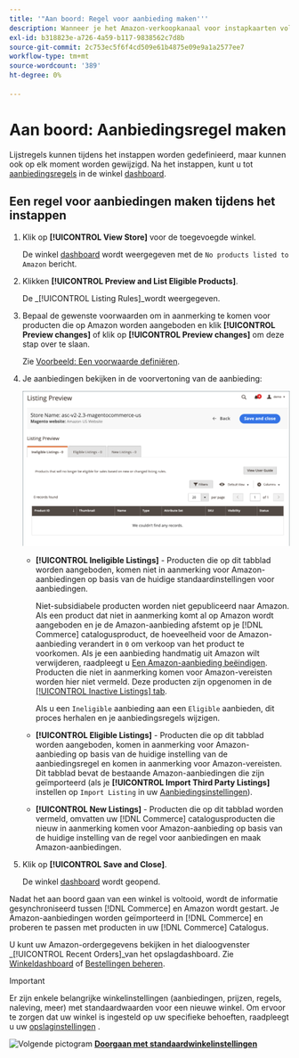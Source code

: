 ```yaml
---
title: '"Aan boord: Regel voor aanbieding maken'''
description: Wanneer je het Amazon-verkoopkanaal voor instapkaarten voltooit, moet je de regels voor eerste aanbiedingen maken voor het genereren van Amazon-aanbiedingen voor je [!DNL Commerce] producten.
exl-id: b318823e-a726-4a59-b117-9838562c7d8b
source-git-commit: 2c753ec5f6f4cd509e61b4875e09e9a1a2577ee7
workflow-type: tm+mt
source-wordcount: '389'
ht-degree: 0%

---
```


# Aan boord: Aanbiedingsregel maken

Lijstregels kunnen tijdens het instappen worden gedefinieerd, maar kunnen ook op elk moment worden gewijzigd. Na het instappen, kunt u tot [aanbiedingsregels](./listing-rules.md) in de winkel [dashboard](./amazon-store-dashboard.md).

## Een regel voor aanbiedingen maken tijdens het instappen

1. Klik op **[!UICONTROL View Store]** voor de toegevoegde winkel.

   De winkel [dashboard](./amazon-store-dashboard.md) wordt weergegeven met de `No products listed to Amazon` bericht.

1. Klikken **[!UICONTROL Preview and List Eligible Products]**.

   De _[!UICONTROL Listing Rules]_wordt weergegeven.

1. Bepaal de gewenste voorwaarden om in aanmerking te komen voor producten die op Amazon worden aangeboden en klik **[!UICONTROL Preview changes]** of klik op **[!UICONTROL Preview changes]** om deze stap over te slaan.

   Zie [Voorbeeld: Een voorwaarde definiëren](./ob-define-condition-example.md).

1. Je aanbiedingen bekijken in de voorvertoning van de aanbieding:

   ![Voorvertoning van aanbieding](assets/amazon-ob-listing-preview.png)

   - **[!UICONTROL Ineligible Listings]** - Producten die op dit tabblad worden aangeboden, komen niet in aanmerking voor Amazon-aanbiedingen op basis van de huidige standaardinstellingen voor aanbiedingen.

      Niet-subsidiabele producten worden niet gepubliceerd naar Amazon. Als een product dat niet in aanmerking komt al op Amazon wordt aangeboden en je de Amazon-aanbieding afstemt op je [!DNL Commerce] catalogusproduct, de hoeveelheid voor de Amazon-aanbieding verandert in `0` om verkoop van het product te voorkomen. Als je een aanbieding handmatig uit Amazon wilt verwijderen, raadpleegt u [Een Amazon-aanbieding beëindigen](./end-listings-manually.md). Producten die niet in aanmerking komen voor Amazon-vereisten worden hier niet vermeld. Deze producten zijn opgenomen in de [[!UICONTROL Inactive Listings] tab](./inactive-listings.md).

      Als u een `Ineligible` aanbieding aan een `Eligible` aanbieden, dit proces herhalen en je aanbiedingsregels wijzigen.

   - **[!UICONTROL Eligible Listings]** - Producten die op dit tabblad worden aangeboden, komen in aanmerking voor Amazon-aanbieding op basis van de huidige instelling van de aanbiedingsregel en komen in aanmerking voor Amazon-vereisten. Dit tabblad bevat de bestaande Amazon-aanbiedingen die zijn geïmporteerd (als je **[!UICONTROL Import Third Party Listings]** instellen op `Import Listing` in uw [Aanbiedingsinstellingen](./listing-settings.md)).

   - **[!UICONTROL New Listings]** - Producten die op dit tabblad worden vermeld, omvatten uw [!DNL Commerce] catalogusproducten die nieuw in aanmerking komen voor Amazon-aanbieding op basis van de huidige instelling van de regel voor aanbiedingen en maak Amazon-aanbiedingen.

1. Klik op **[!UICONTROL Save and Close]**.

   De winkel [dashboard](./amazon-store-dashboard.md) wordt geopend.

Nadat het aan boord gaan van een winkel is voltooid, wordt de informatie gesynchroniseerd tussen [!DNL Commerce] en Amazon wordt gestart. Je Amazon-aanbiedingen worden geïmporteerd in [!DNL Commerce] en proberen te passen met producten in uw [!DNL Commerce] Catalogus.

U kunt uw Amazon-ordergegevens bekijken in het dialoogvenster _[!UICONTROL Recent Orders]_van het opslagdashboard. Zie [Winkeldashboard](./amazon-store-dashboard.md) of [Bestellingen beheren](./managing-orders.md).

>[!IMPORTANT]
>
>Er zijn enkele belangrijke winkelinstellingen (aanbiedingen, prijzen, regels, naleving, meer) met standaardwaarden voor een nieuwe winkel. Om ervoor te zorgen dat uw winkel is ingesteld op uw specifieke behoeften, raadpleegt u uw [opslaginstellingen](./default-store-settings.md) .

![Volgende pictogram](assets/btn-next.png) [**Doorgaan met standaardwinkelinstellingen**](./default-store-settings.md)
